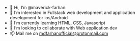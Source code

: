- 👋 Hi, I’m @maverick-farhan
- 👀 I’m interested in Fullstack web development and application development for ios/Android
- 🌱 I’m currently learning HTML, CSS, Javascript
- 💞️ I’m looking to collaborate with Web application dev
- 📫 Mail me on mdfarhanofficial@protonmail.com

<!---
maverick-farhan/maverick-farhan is a ✨ special ✨ repository because its `README.md` (this file) appears on your GitHub profile.
You can click the Preview link to take a look at your changes.
--->
